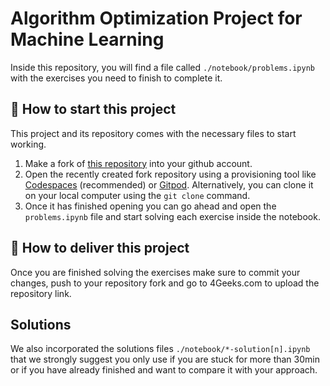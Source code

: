 <!-- hide -->
# Algorithm Optimization Project for Machine Learning
<!-- endhide -->

Inside this repository, you will find a file called `./notebook/problems.ipynb` with the exercises you need to finish to complete it.

## 🌱  How to start this project

This project and its repository comes with the necessary files to start working.

1. Make a fork of [this repository](https://github.com/4GeeksAcademy/algorithm-optimization-project-machine-learning) into your github account.
2. Open the recently created fork repository using a provisioning tool like [Codespaces](https://4geeks.com/lesson/what-is-github-codespaces) (recommended) or [Gitpod](https://4geeks.com/lesson/how-to-use-gitpod). Alternatively, you can clone it on your local computer using the `git clone` command.
3. Once it has finished opening you can go ahead and open the `problems.ipynb` file and start solving each exercise inside the notebook.

## 🚛 How to deliver this project

Once you are finished solving the exercises make sure to commit your changes, push to your repository fork and go to 4Geeks.com to upload the repository link.

## Solutions

We also incorporated the solutions files `./notebook/*-solution[n].ipynb` that we strongly suggest you only use if you are stuck for more than 30min or if you have already finished and want to compare it with your approach.
